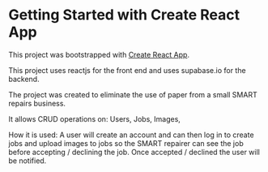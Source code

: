 # Getting Started with Create React App

This project was bootstrapped with [Create React App](https://github.com/facebook/create-react-app).

This project uses reactjs for the front end and uses supabase.io for the backend.

The project was created to eliminate the use of paper from a small SMART repairs business.

It allows CRUD operations on:
Users,
Jobs,
Images,

How it is used:
A user will create an account and can then log in to create jobs and upload images to jobs so the SMART repairer can see the job before accepting / declining the job.
Once accepted / declined the user will be notified.
